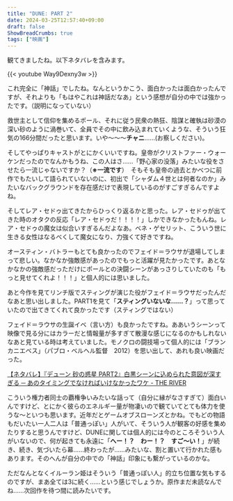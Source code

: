 ```yaml
---
title: "DUNE: PART 2"
date: 2024-03-25T12:57:40+09:00
draft: false
ShowBreadCrumbs: true
tags: ["映画"]
---
```


観てきましたね。以下ネタバレを含みます。

{{< youtube Way9Dexny3w >}}




これ完全に「神話」でしたね。なんというかこう、面白かったは面白かったんですが、それよりも「もはやこれは神話だなあ」という感想が自分の中では強かったです。（説明になっていない）

救世主として信仰を集めるポール、それに従う民衆の熱狂、陰謀と確執は砂漠の深い砂のように渦巻いて、全員でその中に飲み込まれていくような、そういう狂気の166分間だったと思います。いや〜〜〜**チャニ**……(お察しください)。

そしてやっぱりキャストがとにかくいいですね。皇帝がクリストファー・ウォーケンだったのでなんかもうね、この人はさ……「野心家の没落」みたいな役をさせたら一流じゃないですか？（**※一流です**）　そもそも皇帝の過去とかべつに前作でもたいして語られていないのに、初出で「シャダム４世とは何者なのか」みたいなバックグラウンドを存在感だけで表現しているのがすごすぎるんですよね。

そしてレア・セドゥ出てきたからひっくり返るかと思った。レア・セドゥが出てきた時のオタクの反応「レア・セドゥだ！！！！」しかできなかったもんね。レア・セドゥの魔女は似合いすぎるんだよなあ。ベネ・ゲセリット、こういう世に生きる女性はなるべくして魔女になり、力強くて好きですね。

オースティン・バトラーもとても良かったのでフェイド＝ラウサが退場してしまって悲しい。なかなか強敵感があったのでもっと活躍が見たかったです。あとなかなかの強敵感だっただけにポールとの決闘シーンがあっさりしていたのも「もっと見せてくれよ！！！」と個人的には思いました。

あと今作を見てリンチ版でスティングが演じた役がフェイド＝ラウサだったんだなあと思い出しました。PART1を見て「**スティングいないな……？**」って思っていたので出てきてくれて良かったです（スティングではない）

フェイド＝ラウサの生誕イベ（言い方）も良かったですね。ああいうシーンって映像で見る分にはカラーだと情報量が多すぎて散漫な感じになるのかもしれないなあと見ている時は考えていました。モノクロの闘技場って個人的には「ブランカニエベス」（パブロ・ベルヘル監督　2012）を思い出して、あれも良い映画だった。

[【ネタバレ】『デューン 砂の惑星 PART2』白黒シーンに込められた意図が深すぎる ─ あのタイミングでなければいけなかったワケ - THE RIVER](https://theriver.jp/dune2-black-and-white-scene/2/)

こういう権力者同士の覇権争いみたいな話って（自分に縁がなさすぎて）面白いんですけど、とにかく彼らのエネルギー量が物凄いので観ていてとても体力を使うな〜といつも思います。近年だとゲームオブスローンズとかね。でもどの物語もだいたい一人二人は「普通っぽい」人がいて、そういう人が観客の好感を集めたりすると思うんですけど、DUNEに関しては個人的には今のところそういう人がいないので、何が起きても永遠に「**へー！？　わー！？　すご〜い！**」が続き、続き、気づいたら幕……終わったが……みたいな、割と置いて行かれた感もあります。そのへんが自分の中での「神話」印象にも繋がっているのかな。

ただなんとなくイルーラン姫はそういう「普通っぽい人」的立ち位置な気もするのですが、まあ全ては3に続く……という感じでしょうか。原作まだ未読なんでね……次回作を待つ間に読みたいです。
